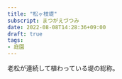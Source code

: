 ```yaml
---
title: "松ヶ枝堤"
subscript: まつがえづつみ
date: 2022-08-08T14:28:36+09:00
draft: true
tags:
- 庭園
---
```


老松が連続して植わっている堤の総称。

